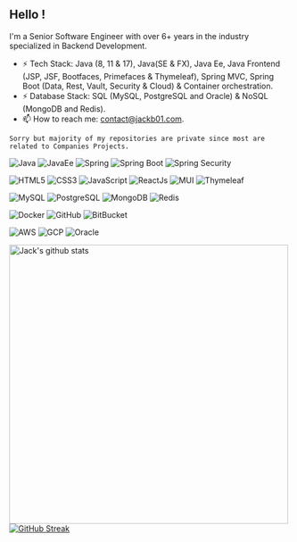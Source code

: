 ## Hello !

I'm a Senior Software Engineer with over 6+ years in the industry specialized in Backend Development. 
- ⚡ Tech Stack: Java (8, 11 & 17), Java(SE & FX), Java Ee, Java Frontend (JSP, JSF, Bootfaces, Primefaces & Thymeleaf), Spring MVC, Spring Boot (Data, Rest, Vault, Security & Cloud) & Container orchestration.
- ⚡ Database Stack: SQL (MySQL, PostgreSQL and Oracle) & NoSQL (MongoDB and Redis).
- 📫 How to reach me: contact@jackb01.com.

`Sorry but majority of my repositories are private since most are related to Companies Projects.`

![Java](https://img.shields.io/badge/Java-%23000.svg?style=for-the-badge&logo=openjdk&logoColor=white)
![JavaEe](https://img.shields.io/badge/JavaEe-%23000.svg?style=for-the-badge&logo=java&logoColor=white)
![Spring](https://img.shields.io/badge/Spring-%23000.svg?style=for-the-badge&logo=spring&logoColor=white)
![Spring Boot](https://img.shields.io/badge/spring_boot-%23000.svg?style=for-the-badge&logo=springboot&logoColor=white)
![Spring Security](https://img.shields.io/badge/spring_security-%23000.svg?style=for-the-badge&logo=springsecurity&logoColor=white)

![HTML5](https://img.shields.io/badge/html5-%23000.svg?style=for-the-badge&logo=html5&logoColor=white)
![CSS3](https://img.shields.io/badge/css3-%23000.svg?style=for-the-badge&logo=css3&logoColor=white)
![JavaScript](https://img.shields.io/badge/javascript-%23000.svg?style=for-the-badge&logo=javascript&logoColor=white)
![ReactJs](https://img.shields.io/badge/react-%23000.svg?style=for-the-badge&logo=react&logoColor=white)
![MUI](https://img.shields.io/badge/material_ui-%23000.svg?style=for-the-badge&logo=mui&logoColor=white)
![Thymeleaf](https://img.shields.io/badge/thymeleaf-%23000.svg?style=for-the-badge&logo=thymeleaf&logoColor=white)

![MySQL](https://img.shields.io/badge/mysql-%23000.svg?style=for-the-badge&logo=mysql&logoColor=white)
![PostgreSQL](https://img.shields.io/badge/postgresql-%23000.svg?style=for-the-badge&logo=postgresql&logoColor=white)
![MongoDB](https://img.shields.io/badge/mongodb-%23000.svg?style=for-the-badge&logo=mongodb&logoColor=white)
![Redis](https://img.shields.io/badge/redis-%23000.svg?style=for-the-badge&logo=redis&logoColor=white)

![Docker](https://img.shields.io/badge/docker-%23000.svg?style=for-the-badge&logo=docker&logoColor=white)
![GitHub](https://img.shields.io/badge/GitHub-%23000.svg?style=for-the-badge&logo=github&logoColor=white)
![BitBucket](https://img.shields.io/badge/Bitbucket-%23000.svg?style=for-the-badge&logo=bitbucket&logoColor=white)


![AWS](https://img.shields.io/badge/aws-%23000.svg?style=for-the-badge&logo=amazonaws&logoColor=white)
![GCP](https://img.shields.io/badge/google_cloud-%23000.svg?style=for-the-badge&logo=googlecloud&logoColor=white)
![Oracle](https://img.shields.io/badge/oracle_cloud-%23000.svg?style=for-the-badge&logo=oracle&logoColor=white)






<a href="https://github.com/hackcoderr/github-readme-stats">
  <img align="left" width=500 src="https://github-readme-stats.anuraghazra1.vercel.app/api?username=Jackb01&count_private=true&show_icons=true&include_all_commits=true&theme=react&border=61dafb&hide_border=true" alt="Jack's github stats" />
</a> 


[![GitHub Streak](https://streak-stats.demolab.com/?user=Jackb01&theme=highcontrast&border_radius=7&date_format=j%20M%5B%20Y%5D)](https://git.io/streak-stats)

<!--
<a href="https://github.com/anuraghazra/github-readme-stats">
  <img align="center" src="https://github-readme-stats.vercel.app/api?username=jackb01&count_private=true&show_icons=true&include_all_commits=true&hide_border=false&hide_title=true&hide=stars,prs" />
</a>
<a href="https://github.com/anuraghazra/github-readme-stats">
  <img align="center" src="https://github-readme-stats.vercel.app/api/top-langs/?username=jackb01&langs_count=3&hide_title=true&hide_border=true" />
</a>
-->

<!--
**Jackb01/jackb01** is a ✨ _special_ ✨ repository because its `README.md` (this file) appears on your GitHub profile.

Here are some ideas to get you started:

- 🔭 I’m currently working on ...
- 🌱 I’m currently learning ...
- 👯 I’m looking to collaborate on ...
- 🤔 I’m looking for help with ...
- 💬 Ask me about ...
- 📫 How to reach me: ...
- 😄 Pronouns: ...
- ⚡ Fun fact: ...
-->

